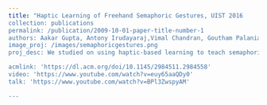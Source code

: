 ```yaml
---
title: "Haptic Learning of Freehand Semaphoric Gestures, UIST 2016
collection: publications
permalink: /publication/2009-10-01-paper-title-number-1
authors: Aakar Gupta, Antony Irudayaraj,Vimal Chandran, Goutham Palaniappan, Khai Troung, Ravin Balakrishnan Ravin Balakrishnan
image_proj: /images/semaphoricgestures.png
proj_desc: We studied on using haptic-based learning to teach semaphoric finger gestures. We attached vibration motor on the users finger. Different patterns were generated on the finger to correpond to a finger gesture. We conducted a two day study to test the recall rate of gesture learning using haptics and compared it with visual+haptic and audio methods.

acmlink: 'https://dl.acm.org/doi/10.1145/2984511.2984558'
video: 'https://www.youtube.com/watch?v=euy65aaQDy0'
talk: 'https://www.youtube.com/watch?v=BPl3ZwspyAM'

---
```





